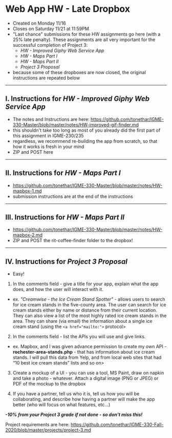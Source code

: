 # Web App HW - Late Dropbox

- Created on Monday 11/16
- Closes on Saturday 11/21 at 11:59PM
- "Last chance" submissions for these HW assignments go here (with a 25% late penalty). These assignments are all very important for the successful completion of Project 3:
  - *HW - Improved Giphy Web Service App*
  - *HW - Maps Part I*
  - *HW - Maps Part II*
  - *Project 3 Proposal*
- because some of these dropboxes are now closed, the original instructions are repeated below
 
<hr>
 
## I. Instructions for *HW - Improved Giphy Web Service App*
- The notes and Instructions are here: https://github.com/tonethar/IGME-330-Master/blob/master/notes/HW-improved-gif-finder.md
- this shouldn't take too long as most of you already did the first part of this assignment in IGME-230/235
- regardless, we recommend re-building the app from scratch, so that how it works is fresh in your mind
- ZIP and POST here

<hr>

## II. Instructions for *HW - Maps Part I*
- https://github.com/tonethar/IGME-330-Master/blob/master/notes/HW-mapbox-1.md
- submission instructions are at the end of the instructions

<hr>

## III. Instructions for *HW - Maps Part II*
- https://github.com/tonethar/IGME-330-Master/blob/master/notes/HW-mapbox-2.md
- ZIP and POST the rit-coffee-finder folder to the dropbox!

<hr>

## IV. Instructions for *Project 3 Proposal*

- Easy!

1) In the comments field - give a title for your app, explain what the app does, and how the user will interact with it.

- ex. *"Creamwise - the Ice Cream Stand Spotter"* - allows users to search for ice cream stands in the five-county area. The user can search for ice cream stands either by name or distance from their current location. They can also view a list of the most highly rated ice cream stands in the area. They can share (via email) the information about a single ice cream stand (using the `<a href="mailto:">` protocol>

2) In the comments field - list the APIs you will use and give links.

- ex. Mapbox, and I was given advance permission to create my own API - **rochester-area-stands.php** - that has information about ice cream stands. I will pull this data from Yelp, and from local web sites that had “10 best ice cream stands” lists and so on>

3) Create a mockup of a UI - you can use a tool, MS Paint, draw on napkin and take a photo - whatever. Attach a digital image (PNG or JPEG) or PDF of the mockup to the dropbox

4) If you have a partner, tell us who it is, tell us how you will be collaborating, and describe how having a partner will make the app better (who will focus on what features, etc...)

***-10% from your Project 3 grade if not done - so don't miss this!***

Project requirements are here: https://github.com/tonethar/IGME-330-Fall-2020/blob/master/projects/project-3.md
